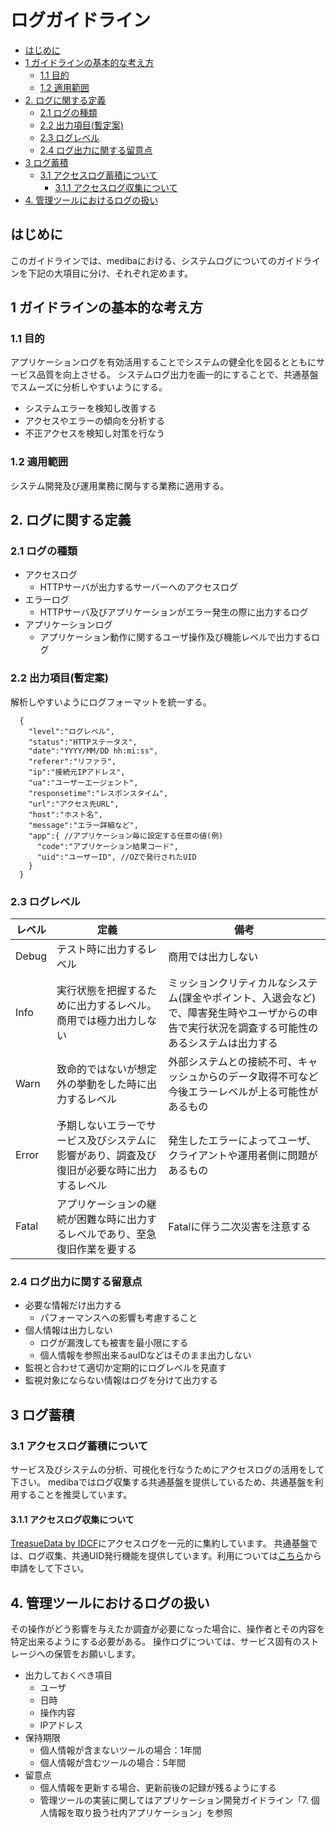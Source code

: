 # ログガイドライン

<!-- START doctoc generated TOC please keep comment here to allow auto update -->
<!-- DON'T EDIT THIS SECTION, INSTEAD RE-RUN doctoc TO UPDATE -->


- [はじめに](#%E3%81%AF%E3%81%98%E3%82%81%E3%81%AB)
- [1 ガイドラインの基本的な考え方](#1-%E3%82%AC%E3%82%A4%E3%83%89%E3%83%A9%E3%82%A4%E3%83%B3%E3%81%AE%E5%9F%BA%E6%9C%AC%E7%9A%84%E3%81%AA%E8%80%83%E3%81%88%E6%96%B9)
  - [1.1 目的](#11-%E7%9B%AE%E7%9A%84)
  - [1.2 適用範囲](#12-%E9%81%A9%E7%94%A8%E7%AF%84%E5%9B%B2)
- [2. ログに関する定義](#2-%E3%83%AD%E3%82%B0%E3%81%AB%E9%96%A2%E3%81%99%E3%82%8B%E5%AE%9A%E7%BE%A9)
  - [2.1 ログの種類](#21-%E3%83%AD%E3%82%B0%E3%81%AE%E7%A8%AE%E9%A1%9E)
  - [2.2 出力項目(暫定案)](#22-%E5%87%BA%E5%8A%9B%E9%A0%85%E7%9B%AE%E6%9A%AB%E5%AE%9A%E6%A1%88)
  - [2.3 ログレベル](#23-%E3%83%AD%E3%82%B0%E3%83%AC%E3%83%99%E3%83%AB)
  - [2.4 ログ出力に関する留意点](#24-%E3%83%AD%E3%82%B0%E5%87%BA%E5%8A%9B%E3%81%AB%E9%96%A2%E3%81%99%E3%82%8B%E7%95%99%E6%84%8F%E7%82%B9)
- [3 ログ蓄積](#3-%E3%83%AD%E3%82%B0%E8%93%84%E7%A9%8D)
  - [3.1 アクセスログ蓄積について](#31-%E3%82%A2%E3%82%AF%E3%82%BB%E3%82%B9%E3%83%AD%E3%82%B0%E8%93%84%E7%A9%8D%E3%81%AB%E3%81%A4%E3%81%84%E3%81%A6)
    - [3.1.1 アクセスログ収集について](#311-%E3%82%A2%E3%82%AF%E3%82%BB%E3%82%B9%E3%83%AD%E3%82%B0%E5%8F%8E%E9%9B%86%E3%81%AB%E3%81%A4%E3%81%84%E3%81%A6)
- [4. 管理ツールにおけるログの扱い](#4-%E7%AE%A1%E7%90%86%E3%83%84%E3%83%BC%E3%83%AB%E3%81%AB%E3%81%8A%E3%81%91%E3%82%8B%E3%83%AD%E3%82%B0%E3%81%AE%E6%89%B1%E3%81%84)

<!-- END doctoc generated TOC please keep comment here to allow auto update -->

## はじめに
このガイドラインでは、medibaにおける、システムログについてのガイドラインを下記の大項目に分け、それぞれ定めます。

## 1 ガイドラインの基本的な考え方

### 1.1 目的

アプリケーションログを有効活用することでシステムの健全化を図るとともにサービス品質を向上させる。
システムログ出力を画一的にすることで、共通基盤でスムーズに分析しやすいようにする。

* システムエラーを検知し改善する
* アクセスやエラーの傾向を分析する
* 不正アクセスを検知し対策を行なう

### 1.2 適用範囲

システム開発及び運用業務に関与する業務に適用する。

## 2. ログに関する定義

### 2.1 ログの種類

* アクセスログ
  * HTTPサーバが出力するサーバーへのアクセスログ
* エラーログ
  * HTTPサーバ及びアプリケーションがエラー発生の際に出力するログ
* アプリケーションログ
  * アプリケーション動作に関するユーザ操作及び機能レベルで出力するログ

### 2.2 出力項目(暫定案)

解析しやすいようにログフォーマットを統一する。

```
  {
    "level":"ログレベル",
    "status":"HTTPステータス",
    "date":"YYYY/MM/DD hh:mi:ss",
    "referer":"リファラ",
    "ip":"接続元IPアドレス",
    "ua":"ユーザーエージェント",
    "responsetime":"レスポンスタイム",
    "url":"アクセス先URL",
    "host":"ホスト名",
    "message":"エラー詳細など",
    "app":{ //アプリケーション毎に設定する任意の値(例)
      "code":"アプリケーション結果コード",
      "uid":"ユーザーID", //OZで発行されたUID
    }
  }
```

### 2.3 ログレベル

| レベル | 定義 | 備考 |
| ----- | ----| ---- |
| Debug | テスト時に出力するレベル | 商用では出力しない |
| Info | 実行状態を把握するために出力するレベル。商用では極力出力しない | ミッションクリティカルなシステム(課金やポイント、入退会など)で、障害発生時やユーザからの申告で実行状況を調査する可能性のあるシステムは出力する |
| Warn | 致命的ではないが想定外の挙動をした時に出力するレベル | 外部システムとの接続不可、キャッシュからのデータ取得不可など今後エラーレベルが上る可能性があるもの |
| Error | 予期しないエラーでサービス及びシステムに影響があり、調査及び復旧が必要な時に出力するレベル | 発生したエラーによってユーザ、クライアントや運用者側に問題があるもの |
| Fatal | アプリケーションの継続が困難な時に出力するレベルであり、至急復旧作業を要する | Fatalに伴う二次災害を注意する |



### 2.4 ログ出力に関する留意点

* 必要な情報だけ出力する
  * パフォーマンスへの影響も考慮すること
* 個人情報は出力しない
  * ログが漏洩しても被害を最小限にする
  * 個人情報を参照出来るauIDなどはそのまま出力しない
* 監視と合わせて適切か定期的にログレベルを見直す
* 監視対象にならない情報はログを分けて出力する


## 3 ログ蓄積

### 3.1 アクセスログ蓄積について

サービス及びシステムの分析、可視化を行なうためにアクセスログの活用をして下さい。
medibaではログ収集する共通基盤を提供しているため、共通基盤を利用することを推奨しています。

#### 3.1.1 アクセスログ収集について

[TreasueData by IDCF](https://console.ybi.idcfcloud.net/databases)にアクセスログを一元的に集約しています。
共通基盤では、ログ収集、共通UID発行機能を提供しています。利用については[こちら](https://creative-m.backlog.jp/wiki/COTTON_IRAI/Home)から申請をして下さい。

## 4. 管理ツールにおけるログの扱い

その操作がどう影響を与えたか調査が必要になった場合に、操作者とその内容を特定出来るようにする必要がある。
操作ログについては、サービス固有のストレージへの保管をお願いします。

* 出力しておくべき項目
  * ユーザ
  * 日時
  * 操作内容
  * IPアドレス
* 保持期限
  * 個人情報が含まないツールの場合：1年間
  * 個人情報が含むツールの場合：5年間
* 留意点
  * 個人情報を更新する場合、更新前後の記録が残るようにする
  * 管理ツールの実装に関してはアプリケーション開発ガイドライン「7. 個人情報を取り扱う社内アプリケーション」を参照

